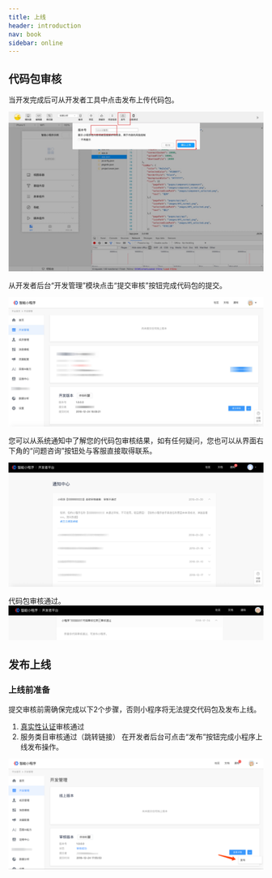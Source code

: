 ```yaml
---
title: 上线
header: introduction
nav: book
sidebar: online
---
```




## 代码包审核
当开发完成后可从开发者工具中点击发布上传代码包。

![图片](../../img/introduction/register/12.png)

从开发者后台“开发管理”模块点击“提交审核”按钮完成代码包的提交。

![图片](../../img/introduction/register/13.jpg)

您可以从系统通知中了解您的代码包审核结果，如有任何疑问，您也可以从界面右下角的“问题咨询”按钮处与客服直接取得联系。

![图片](../../img/introduction/register/14.jpg)

代码包审核通过。
![图片](../../img/introduction/register/15.jpg)

## 发布上线

### 上线前准备
提交审核前需确保完成以下2个步骤，否则小程序将无法提交代码包及发布上线。
1.	<a href="http://localhost:4000/docs/introduction/authenticity/#%E5%AF%B9%E5%85%AC%E9%AA%8C%E8%AF%81/">真实性认证</a>审核通过 
2.	服务类目审核通过（跳转链接）
在开发者后台可点击“发布”按钮完成小程序上线发布操作。

![图片](../../img/introduction/register/16.png)